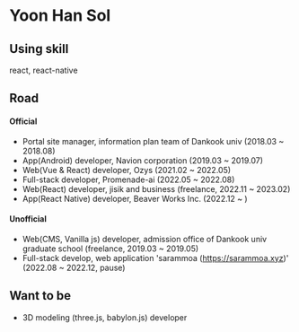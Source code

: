 # Yoon Han Sol

## Using skill

react, react-native

## Road
#### Official

- Portal site manager, information plan team of Dankook univ (2018.03 ~ 2018.08)
- App(Android) developer, Navion corporation (2019.03 ~ 2019.07)
- Web(Vue & React) developer, Ozys (2021.02 ~ 2022.05)
- Full-stack developer, Promenade-ai (2022.05 ~ 2022.08)
- Web(React) developer, jisik and business (freelance, 2022.11 ~ 2023.02)
- App(React Native) developer, Beaver Works Inc. (2022.12 ~ )

    
#### Unofficial

- Web(CMS, Vanilla js) developer, admission office of Dankook univ graduate school (freelance, 2019.03 ~ 2019.05)
- Full-stack develop, web application 'sarammoa (https://sarammoa.xyz)' (2022.08 ~ 2022.12, pause)

    
## Want to be

- 3D modeling (three.js, babylon.js) developer
